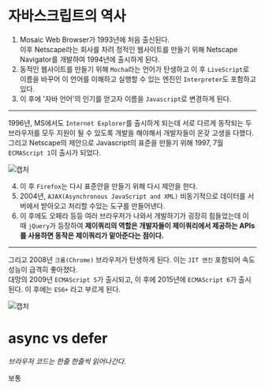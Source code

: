 # 자바스크립트의 역사
1. Mosaic Web Browser가 1993년에 처음 출신된다.  
이후 Netscape라는 회사를 차려 정적인 웹사이트를 만들기 위해 Netscape Navigator를 개발하여 1994년에 출시하게 된다.
2. 동적인 웹사이트를 만들기 위해 `Mocha`라는 언어가 탄생하고 이 후 `LiveScript`로 이름을 바꾸어 이 언어를 이해하고 실행할 수 있는 엔진인 `Interpreter`도 포함하고 있다.
3. 이 후에 '자바 언어'의 인기를 얻고자 이름을 `Javascript`로 변경하게 된다.

---

1996년, MS에서도 `Internet Explorer`를 출시하게 되는데 서로 다르게 동작되는 두 브라우저를 모두 지원이 될 수 있도록 개발을 해야해서 개발자들이 온갖 고생을 다했다.
그리고 Netscape의 제안으로 Javascript의 표준을 만들기 위해 1997, 7월 `ECMAScript 1`이 출시가 되었다.

![캡처](https://user-images.githubusercontent.com/55525868/110785784-afc86b80-82ae-11eb-895d-c43fae17d863.PNG)

4. 이 후 `Firefox`는 다시 표준안을 만들기 위해 다시 제안을 한다.
5. 2004년, `AJAX(Asynchronous JavaScript and XML)` 비동기적으로 데이터를 서버에서 받아오고 처리할 수있는 도구를 만들어낸다.
6. 이 후에도 오페라 등등 여러 브라우저가 나와서 개발하기가 굉장히 힘들었는데 이 때 `jQuery`가 등장하여 **제이쿼리의 역할은 개발자들이 제이쿼리에서 제공하는 APIs를 사용하면 동작은 제이쿼리가 맡아준다는 점이다.**

---

그리고 2008년 `크롬(Chrome)` 브라우저가 탄생하게 된다. 이는 `JIT 엔진` 포함되어 속도 성능이 급격히 좋아졌다.  
대망의 2009년 `ECMAScript 5`가 출시되고, 이 후에 2015년에 `ECMAScript 6`가 출시된다. 이 후에는 `ES6+` 라고 부르게 된다.

![캡처](https://user-images.githubusercontent.com/55525868/110787423-a3451280-82b0-11eb-9ba0-55e39cf1e523.PNG)

# async vs defer
*브라우저 코드는 한줄 한줄씩 읽어나간다.*

보통 <script>는 \<head>에 넣지 않고, <body>  **끝부분에 넣는다.**

```html
<head>
	<title>Javascript</title>
	<script src="main.js"></script>
</head>
```

**이 방법은 `main.js`의 크기가 엄청 크다면 로딩하는데 시간을 다보내기에 좋지않는 방법이다.**

```html
<body>
	<h1>Test</h1>
	<script src="main.js"></script>
</body>
```

**미리 페이지를 보여줄순 있지만 자바스크립트에 굉장히 의존적이라면 좋진 않을 것이다.**  
(역시 기다려야 한다.)

* 그래서 나온 것이 `async`와 `defer`이다.

## async

```html
<head>
	<title>Javascript</title>
	<script async  src="main.js"></script>
</head>
```

**HTML 코드를 읽다가 <script>를 만나면 **main.js를 다운받고 다 받아지면 그때서야 HTML 파싱을 한다.**

![캡처](https://user-images.githubusercontent.com/55525868/110795691-785fbc00-82ba-11eb-9cf3-fe52a7c6151d.PNG)

위 사진을 보면 역시 단점은 HTML 모두 파싱되기도 전에 `excuting js`가 실행되어 시간이 지연된다.

## defer

```html
<head>
	<title>Javascript</title>
	<script defer  src="main.js"></script>
</head>
```

**가장 큰 장점은 HTML 파싱을 진행하는 동안 **main.js를 다운받고 다 다운받아지면 HTML 파싱을 먼저 하고 그 다음에 js를 실행한다.**

![캡처](https://user-images.githubusercontent.com/55525868/110796076-e99f6f00-82ba-11eb-8a2c-e99a283c3492.PNG)

이러면 위 단점들을 극복할 수 있다.

## 'use strict';
자바스크립트를 작성할 때 제일 위에 `'use strict';`를 쓰는 것이 좋다.
왜냐하면 자바스크립트는 굉장히 유연한 언어이다. 이는 좋으면서도 위험하다.

규칙이 없기 때문에 코드가 중구난방할 수 있기 때문이다.
예를 들어, 

- 선언하지도 않았는데 변수를 사용할 수 있다든가.
- 다른 사람들이 코드를 참고하기가 매우 어려워진다.

# 자바스크립트 공식사이트
- [ecma-international.org](https://www.ecma-international.org/)
- 그외 [MDN](https://developer.mozilla.org/ko/) -> 영어로 보는 연습을 하자.
